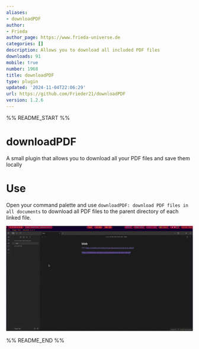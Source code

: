```yaml
---
aliases:
- downloadPDF
author:
- Frieda
author_page: https://www.frieda-universe.de
categories: []
description: Allows you to download all included PDF files
downloads: 91
mobile: true
number: 1968
title: downloadPDF
type: plugin
updated: '2024-11-04T22:06:29'
url: https://github.com/Frieder21/downloadPDF
version: 1.2.6
---
```


%% README_START %%

# downloadPDF
A small plugin that allows you to download all your PDF files and save them locally

# Use
Open your command palette and use `downloadPDF: download PDF files in all documents` to download all PDF files to the parent directory of each linked file.

![](https://raw.githubusercontent.com/Frieder21/downloadPDF/HEAD/doc/tut.gif)




%% README_END %%